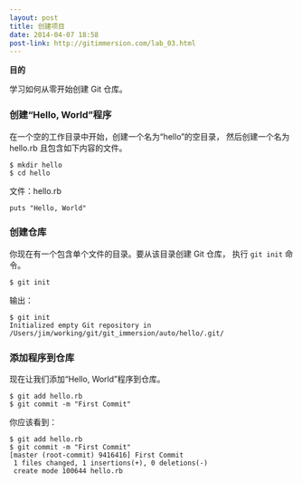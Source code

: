 ```yaml
---
layout: post
title: 创建项目
date: 2014-04-07 18:58
post-link: http://gitimmersion.com/lab_03.html
---
```


**目的**

学习如何从零开始创建 Git 仓库。

### 创建“Hello, World”程序

在一个空的工作目录中开始，创建一个名为“hello”的空目录，
然后创建一个名为 hello.rb 且包含如下内容的文件。

```
$ mkdir hello
$ cd hello
```

文件：hello.rb

```
puts "Hello, World"
```

### 创建仓库

你现在有一个包含单个文件的目录。要从该目录创建 Git 仓库，
执行 `git init` 命令。

```
$ git init
```

输出：

```
$ git init
Initialized empty Git repository in /Users/jim/working/git/git_immersion/auto/hello/.git/
```

### 添加程序到仓库

现在让我们添加“Hello, World”程序到仓库。

```
$ git add hello.rb
$ git commit -m "First Commit"
```

你应该看到：

```
$ git add hello.rb
$ git commit -m "First Commit"
[master (root-commit) 9416416] First Commit
 1 files changed, 1 insertions(+), 0 deletions(-)
 create mode 100644 hello.rb
```
